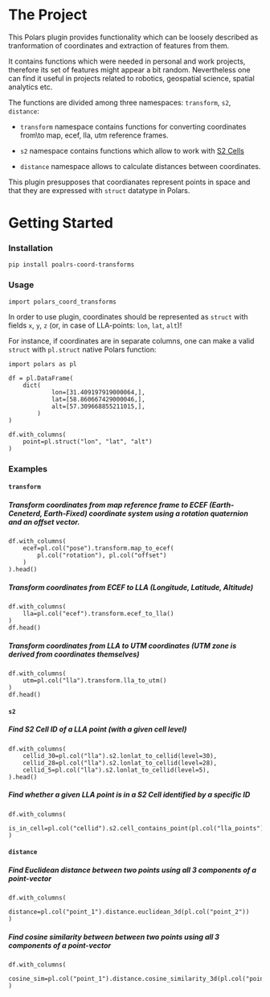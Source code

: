 # The Project

This Polars plugin provides functionality which can be loosely described as tranformation of coordinates and extraction of features from them.

 It contains functions which were needed in personal and work projects, therefore its set of features might appear a bit random. Nevertheless one can find it useful in projects related to robotics, geospatial science, spatial analytics etc. 

The functions are divided among three namespaces: `transform`, `s2`, `distance`:

- `transform` namespace contains functions for converting coordinates from\to map, ecef, lla, utm reference frames.

- `s2` namespace contains functions which allow to work with [S2 Cells](http://s2geometry.io/about/overview)

- `distance` namespace allows to calculate distances between coordinates.

This plugin presupposes that coordianates represent points in space and that they are expressed with `struct` datatype in Polars.


# Getting Started

### Installation

```
pip install poalrs-coord-transforms
```

### Usage 

```
import polars_coord_transforms
```

In order to use plugin, coordinates should be represented as `struct` with fields `x`, `y`, `z` (or, in case of LLA-points: `lon`, `lat`, `alt`)!

For instance, if coordinates are in separate columns, one can make a valid `struct` with `pl.struct` native Polars function:

```
import polars as pl

df = pl.DataFrame(
    dict(
            lon=[31.409197919000064,],
            lat=[58.860667429000046,],
            alt=[57.309668855211015,],
        )
)

df.with_columns(
    point=pl.struct("lon", "lat", "alt")
)
```

### Examples


#### `transform`

##### Transform coordinates from map reference frame to ECEF (Earth-Ceneterd, Earth-Fixed) coordinate system using a rotation quaternion and an offset vector.

```
df.with_columns(
    ecef=pl.col("pose").transform.map_to_ecef(
        pl.col("rotation"), pl.col("offset")
    )
).head()
```

##### Transform coordinates from ECEF to LLA (Longitude, Latitude, Altitude)
```
df.with_columns(
    lla=pl.col("ecef").transform.ecef_to_lla()
)
df.head()
```

##### Transform coordinates from LLA to UTM coordinates (UTM zone is derived from coordinates themselves)

```
df.with_columns(
    utm=pl.col("lla").transform.lla_to_utm()
)
df.head()
```

#### `s2`

##### Find S2 Cell ID of a LLA point (with a given cell level)

```
df.with_columns(
    cellid_30=pl.col("lla").s2.lonlat_to_cellid(level=30),
    cellid_28=pl.col("lla").s2.lonlat_to_cellid(level=28),
    cellid_5=pl.col("lla").s2.lonlat_to_cellid(level=5),
).head()
```

##### Find whether a given LLA point is in a S2 Cell identified by a specific ID
```
df.with_columns(
    is_in_cell=pl.col("cellid").s2.cell_contains_point(pl.col("lla_points"))
)
```

#### `distance`

##### Find Euclidean distance between two points using all 3 components of a point-vector

```
df.with_columns(
    distance=pl.col("point_1").distance.euclidean_3d(pl.col("point_2"))
)
```

##### Find cosine similarity between between two points using all 3 components of a point-vector

```
df.with_columns(
    cosine_sim=pl.col("point_1").distance.cosine_similarity_3d(pl.col("point_2"))
)
```
